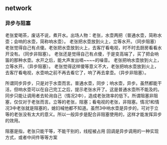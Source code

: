 ## network


### 异步与阻塞

老张爱喝茶，废话不说，煮开水。出场人物：老张，水壶两把（普通水壶，简称水壶；会响的水壶，简称响水壶）。 
老张把水壶放到火上，立等水开。（同步阻塞）
老张觉得自己有点傻。老张把水壶放到火上，去客厅看电视，时不时去厨房看看水开没有。（同步非阻塞）。
老张还是觉得自己有点傻，于是变高端了，买了把会响笛的那种水壶。水开之后，能大声发出嘀~~~~的噪音。
老张把响水壶放到火上，立等水开。（异步阻塞）。
老张觉得这样傻等意义不大，老张把响水壶放到火上，去客厅看电视，水壶响之前不再去看它了，响了再去拿壶。（异步非阻塞）。

所谓同步异步，只是对于水壶而言。普通水壶，同步；响水壶，异步。虽然都能干活，但响水壶可以在自己完工之后，提示老张水开了。这是普通水壶所不能及的。同步只能让调用者去轮询自己（情况2中），造成老张效率的低下。所谓阻塞非阻塞，仅仅对于老张而言。立等的老张，阻塞；看电视的老张，非阻塞。情况1和情况3中老张就是阻塞的，媳妇喊他都不知道。虽然3中响水壶是异步的，可对于立等的老张没有太大的意义。所以一般异步是配合非阻塞使用的，这样才能发挥异步的效用。

阻塞是指，老张只能干等，不能干别的，线程被占用
回调是异步调用的一种实现方式，或者中间件等等方案

